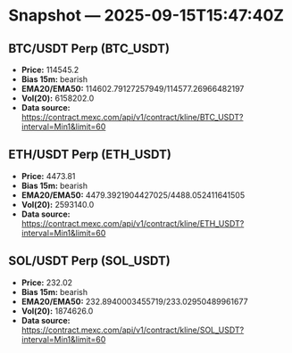 # Snapshot — 2025-09-15T15:47:40Z

## BTC/USDT Perp (BTC_USDT)
- **Price:** 114545.2
- **Bias 15m:** bearish
- **EMA20/EMA50:** 114602.79127257949/114577.26966482197
- **Vol(20):** 6158202.0
- **Data source:** https://contract.mexc.com/api/v1/contract/kline/BTC_USDT?interval=Min1&limit=60

## ETH/USDT Perp (ETH_USDT)
- **Price:** 4473.81
- **Bias 15m:** bearish
- **EMA20/EMA50:** 4479.3921904427025/4488.052411641505
- **Vol(20):** 2593140.0
- **Data source:** https://contract.mexc.com/api/v1/contract/kline/ETH_USDT?interval=Min1&limit=60

## SOL/USDT Perp (SOL_USDT)
- **Price:** 232.02
- **Bias 15m:** bearish
- **EMA20/EMA50:** 232.8940003455719/233.02950489961677
- **Vol(20):** 1874626.0
- **Data source:** https://contract.mexc.com/api/v1/contract/kline/SOL_USDT?interval=Min1&limit=60
